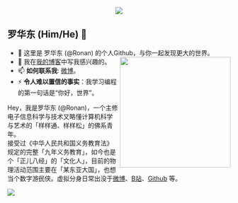 <p align="center"><img src="https://imgs.ronan.us.kg/echozap_github_profile_top.gif"/></p>

## 罗华东  (Him/He) 🌻
- 🔭 这里是 罗华东 (@Ronan) 的个人Github，与你一起发现更大的世界。  <img align= "right" width= "250" src= "https://imgs.ronan.us.kg/echozap_github_profile_code.gif"/>
- 👯 我在[我的博客](https://blog.ronan.us.kg/)中写我感兴趣的。
- 📫 **如何联系我**: [微博](https://weibo.com/u/5995159469)。
- ⚡ **令人难以置信的事实**：我学习编程的第一句话是“你好，世界”。 

Hey，我是罗华东 (@Ronan)，一个主修电子信息科学与技术又略懂计算机科学与艺术的「样样通、样样松」的佛系青年。  
接受过《中华人民共和国义务教育法》规定的完整「九年义务教育」，如今也是个「正儿八经」的「文化人」，目前的物理活动范围主要在「某东亚大国」，也想当个数字游<del>民</del>侠。虚拟分身日常出没于[微博](https://weibo.com/u/5995159469)、[B站](https://space.bilibili.com/538358251)、[Github](https://github.com/EchoZap) 等。

<!-- footer --!>
<img src="https://imgs.ronan.us.kg/echozap_github_profile_bottom.png"/>
